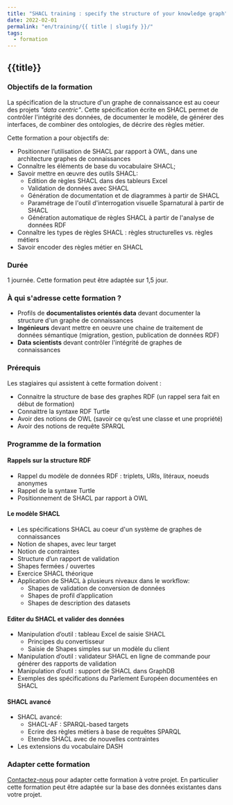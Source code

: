 ```yaml
---
title: "SHACL training : specify the structure of your knowledge graph"
date: 2022-02-01
permalink: "en/training/{{ title | slugify }}/"
tags:
  - formation
---
```


## {{title}}

### Objectifs de la formation

La spécification de la structure d'un graphe de connaissance est au coeur des projets _"data centric"_. Cette spécification écrite en SHACL permet de contrôler l'intégrité des données, de documenter le modèle, de générer des interfaces, de combiner des ontologies, de décrire des règles métier.

Cette formation a pour objectifs de:

- Positionner l’utilisation de SHACL par rapport à OWL, dans une architecture graphes de connaissances
- Connaître les éléments de base du vocabulaire SHACL;
- Savoir mettre en œuvre des outils SHACL:
    - Edition de règles SHACL dans des tableurs Excel
    - Validation de données avec SHACL
    - Génération de documentation et de diagrammes à partir de SHACL
    - Paramétrage de l'outil d'interrogation visuelle Sparnatural à partir de SHACL
    - Génération automatique de règles SHACL à partir de l'analyse de données RDF
- Connaître les types de règles SHACL : règles structurelles vs. règles métiers
- Savoir encoder des règles métier en SHACL


### Durée

1 journée. Cette formation peut être adaptée sur 1,5 jour.

### À qui s'adresse cette formation ?

- Profils de **documentalistes orientés data** devant documenter la structure d'un graphe de connaissances
- **Ingénieurs** devant mettre en oeuvre une chaine de traitement de données sémantique (migration, gestion, publication de données RDF)
- **Data scientists** devant contrôler l'intégrité de graphes de connaissances

### Prérequis

Les stagiaires qui assistent à cette formation doivent :
  
  -  Connaitre la structure de base des graphes RDF (un rappel sera fait en début de formation)
  -  Connaittre la syntaxe RDF Turtle
  -  Avoir des notions de OWL (savoir ce qu’est une classe et une propriété)
  -  Avoir des notions de requête SPARQL


### Programme de la formation

#### Rappels sur la structure RDF

- Rappel du modèle de données RDF : triplets, URIs, litéraux, noeuds anonymes
- Rappel de la syntaxe Turtle
- Positionnement de SHACL par rapport à OWL

#### Le modèle SHACL

- Les spécifications SHACL au coeur d'un système de graphes de connaissances
- Notion de shapes, avec leur target
- Notion de contraintes 
- Structure d’un rapport de validation
- Shapes fermées / ouvertes
- Exercice SHACL théorique
- Application de SHACL à plusieurs niveaux dans le workflow:
  - Shapes de validation de conversion de données
  - Shapes de profil d’application
  - Shapes de description des datasets

#### Editer du SHACL et valider des données

- Manipulation d’outil : tableau Excel de saisie SHACL
  - Principes du convertisseur
  - Saisie de Shapes simples sur un modèle du client
- Manipulation d’outil : validateur SHACL en ligne de commande pour générer des rapports de validation
- Manipulation d’outil : support de SHACL dans GraphDB
- Exemples des spécifications du Parlement Européen documentées en SHACL

#### SHACL avancé

- SHACL avancé:
  - SHACL-AF : SPARQL-based targets
  - Ecrire des règles métiers à base de requêtes SPARQL
  - Etendre SHACL avec de nouvelles contraintes
- Les extensions du vocabulaire DASH


### Adapter cette formation

[Contactez-nous](contact) pour adapter cette formation à votre projet. En particulier cette formation peut être adaptée sur la base des données existantes dans votre projet.

